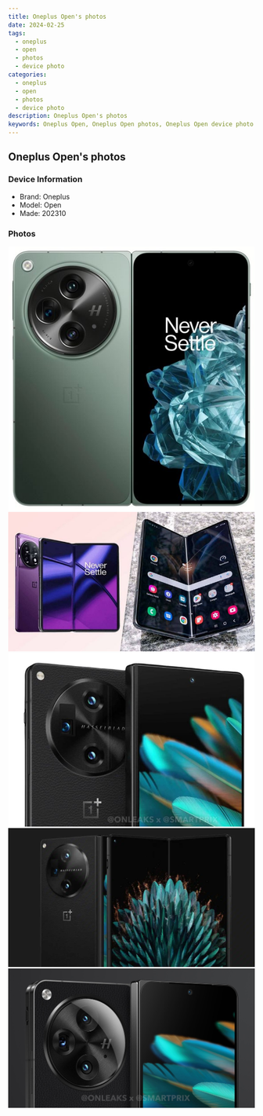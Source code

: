```yaml
---
title: Oneplus Open's photos
date: 2024-02-25
tags: 
  - oneplus
  - open
  - photos
  - device photo
categories: 
  - oneplus
  - open
  - photos
  - device photo
description: Oneplus Open's photos
keywords: Oneplus Open, Oneplus Open photos, Oneplus Open device photo
---
```


## Oneplus Open's photos

### Device Information

- Brand: Oneplus
- Model: Open
- Made: 202310

### Photos

![/images/best-assets/devices/oneplus/oneplus-open/1.jpg](/images/best-assets/devices/oneplus/oneplus-open/1.jpg)
![/images/best-assets/devices/oneplus/oneplus-open/2.jpg](/images/best-assets/devices/oneplus/oneplus-open/2.jpg)
![/images/best-assets/devices/oneplus/oneplus-open/3.jpg](/images/best-assets/devices/oneplus/oneplus-open/3.jpg)
![/images/best-assets/devices/oneplus/oneplus-open/4.jpg](/images/best-assets/devices/oneplus/oneplus-open/4.jpg)
![/images/best-assets/devices/oneplus/oneplus-open/5.jpg](/images/best-assets/devices/oneplus/oneplus-open/5.jpg)
